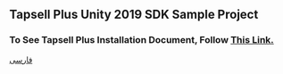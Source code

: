 ## <div dir="ltr">Tapsell Plus Unity 2019 SDK Sample Project</div>

### <div dir="ltr">To See Tapsell Plus Installation Document, Follow <a href="https://docs.tapsell.ir/plus-sdk/unity/main/">This Link.</a></div>

<div dir="ltr"><a href="https://github.com/tapsellorg/TapsellPlusSDK-UnitySample2019/blob/master/README.md">فارسی</a></div>